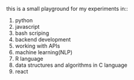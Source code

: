 this is a small playground for my experiments in::
1. python
2. javascript
3. bash scriping
4. backend development
5. working with APIs
6. machine learning(NLP)
7. R language
8. data structures and algorithms in C language
9. react